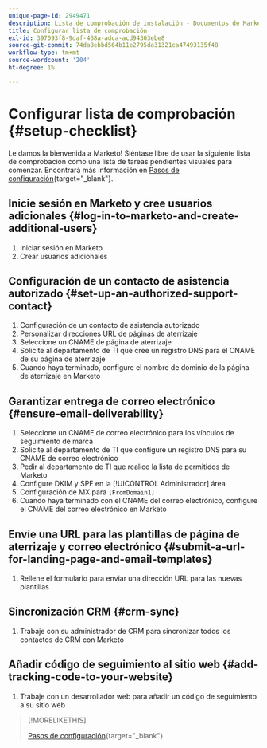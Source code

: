 ```yaml
---
unique-page-id: 2949471
description: Lista de comprobación de instalación - Documentos de Marketo - Documentación del producto
title: Configurar lista de comprobación
exl-id: 397093f8-9daf-468a-adca-acd94303ebe8
source-git-commit: 74da8ebbd564b11e2795da31321ca47493135f48
workflow-type: tm+mt
source-wordcount: '204'
ht-degree: 1%

---
```


# Configurar lista de comprobación {#setup-checklist}

Le damos la bienvenida a Marketo! Siéntase libre de usar la siguiente lista de comprobación como una lista de tareas pendientes visuales para comenzar. Encontrará más información en [Pasos de configuración](/help/marketo/getting-started/setup/setup-steps.md){target="_blank"}.

## Inicie sesión en Marketo y cree usuarios adicionales {#log-in-to-marketo-and-create-additional-users}

1. Iniciar sesión en Marketo
1. Crear usuarios adicionales

## Configuración de un contacto de asistencia autorizado {#set-up-an-authorized-support-contact}

1. Configuración de un contacto de asistencia autorizado
1. Personalizar direcciones URL de páginas de aterrizaje
1. Seleccione un CNAME de página de aterrizaje
1. Solicite al departamento de TI que cree un registro DNS para el CNAME de su página de aterrizaje
1. Cuando haya terminado, configure el nombre de dominio de la página de aterrizaje en Marketo

## Garantizar entrega de correo electrónico {#ensure-email-deliverability}

1. Seleccione un CNAME de correo electrónico para los vínculos de seguimiento de marca
1. Solicite al departamento de TI que configure un registro DNS para su CNAME de correo electrónico
1. Pedir al departamento de TI que realice la lista de permitidos de Marketo
1. Configure DKIM y SPF en la [!UICONTROL Administrador] área
1. Configuración de MX para `[FromDomain1]`
1. Cuando haya terminado con el CNAME del correo electrónico, configure el CNAME del correo electrónico en Marketo

## Envíe una URL para las plantillas de página de aterrizaje y correo electrónico {#submit-a-url-for-landing-page-and-email-templates}

1. Rellene el formulario para enviar una dirección URL para las nuevas plantillas

## Sincronización CRM {#crm-sync}

1. Trabaje con su administrador de CRM para sincronizar todos los contactos de CRM con Marketo

## Añadir código de seguimiento al sitio web {#add-tracking-code-to-your-website}

1. Trabaje con un desarrollador web para añadir un código de seguimiento a su sitio web

>[!MORELIKETHIS]
>
>[Pasos de configuración](/help/marketo/getting-started/setup/setup-steps.md){target="_blank"}
